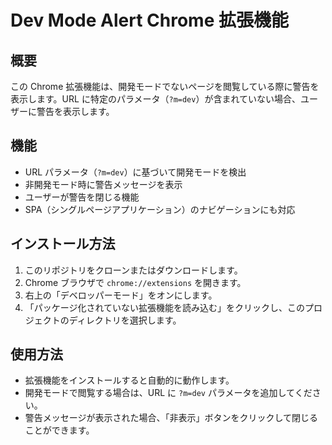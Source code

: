 # Dev Mode Alert Chrome 拡張機能

## 概要

この Chrome 拡張機能は、開発モードでないページを閲覧している際に警告を表示します。URL に特定のパラメータ（`?m=dev`）が含まれていない場合、ユーザーに警告を表示します。

## 機能

- URL パラメータ（`?m=dev`）に基づいて開発モードを検出
- 非開発モード時に警告メッセージを表示
- ユーザーが警告を閉じる機能
- SPA（シングルページアプリケーション）のナビゲーションにも対応

## インストール方法

1. このリポジトリをクローンまたはダウンロードします。
2. Chrome ブラウザで `chrome://extensions` を開きます。
3. 右上の「デベロッパーモード」をオンにします。
4. 「パッケージ化されていない拡張機能を読み込む」をクリックし、このプロジェクトのディレクトリを選択します。

## 使用方法

- 拡張機能をインストールすると自動的に動作します。
- 開発モードで閲覧する場合は、URL に `?m=dev` パラメータを追加してください。
- 警告メッセージが表示された場合、「非表示」ボタンをクリックして閉じることができます。
